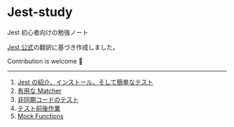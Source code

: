 # Jest-study

Jest 初心者向けの勉強ノート

[Jest 公式](https://jestjs.io/docs/expect)の翻訳に基づき作成しました。

Contribution is welcome 🐳

---

1. [Jest の紹介、インストール、そして簡単なテスト](/notes/1.md)
2. [有用な Matcher](./notes/2.md)
3. [非同期コードのテスト](./notes/3.md)
4. [テスト前後作業](./notes/4.md)
5. [Mock Functions](/notes/5.md)
